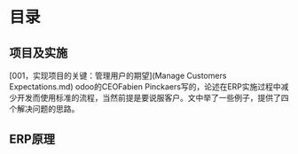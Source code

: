 # 目录

## 项目及实施

[001，实现项目的关键：管理用户的期望](Manage Customers Expectations.md)
odoo的CEOFabien Pinckaers写的，论述在ERP实施过程中减少开发而使用标准的流程，当然前提是要说服客户。文中举了一些例子，提供了四个解决问题的思路。

## ERP原理
